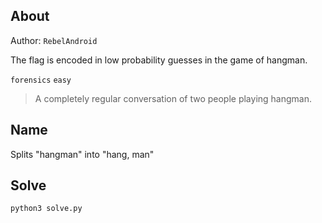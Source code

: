 ## About

Author: `RebelAndroid`

The flag is encoded in low probability guesses in the game of hangman.

`forensics` `easy`

> A completely regular conversation of two people playing hangman.

## Name

Splits "hangman" into "hang, man"

## Solve

```
python3 solve.py
```
